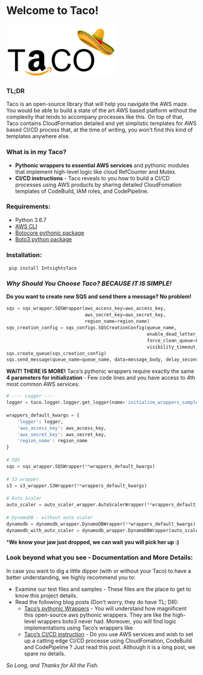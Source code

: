 # Welcome to Taco!
![Taco](https://github.com/Intsights/taco/raw/master/Taco-logo.png)
### TL;DR

Taco is an open-source library that will help you navigate the AWS maze. You would be able to build a state of the art AWS based platform without the complexity that tends to accompany processes like this. On top of that, Taco contains CloudFormation detailed and yet simplistic templates for AWS based CI/CD process that, at the time of writing, you won't find this kind of templates anywhere else.

### **What is in my Taco?**
*  **Pythonic wrappers to essential AWS services** and pythonic modules that implement high-level logic like cloud RefCounter and Mutex.
* **CI/CD instructions** - Taco reveals to you how to build a CI/CD processes using AWS products by sharing detailed CloudFomation templates of CodeBuild, IAM roles, and CodePipeline.

### Requirements:
-   Python 3.6.7
-   [AWS CLI](https://docs.aws.amazon.com/cli/latest/userguide/cli-chap-install.html)
-   [Botocore pythonic package](https://pypi.org/project/botocore/)
-   [Boto3 python package](https://pypi.org/project/boto3/)

### Installation:
```
 pip install IntsightsTaco
 ```

### *Why Should You Choose Taco? BECAUSE IT IS SIMPLE!*
**Do you want to create new SQS and send there a message? No problem!**

```python
sqs = sqs_wrapper.SQSWrapper(aws_access_key=aws_access_key,
                             aws_secret_key=aws_secret_key,
                             region_name=region_name)
sqs_creation_config = sqs_configs.SQSCreationConfig(queue_name,
                                                    enable_dead_letter_queue=True,
                                                    force_clean_queue=False,
                                                    visibility_timeout_seconds=60)
sqs.create_queue(sqs_creation_config)
sqs.send_message(queue_name=queue_name, data=message_body, delay_seconds=delay_seconds)
```
**WAIT! THERE IS MORE!**
Taco’s pythonic wrappers require exactly the same **4 parameters for initialization** - Few code lines and you have access to 4th most common AWS services:
```python
# ---- Logger ----
logger = taco.logger.logger.get_logger(name='initialize_wrappers_samples')

wrappers_default_kwargs = {
    'logger': logger,
    'aws_access_key': aws_access_key,
    'aws_secret_key': aws_secret_key,
    'region_name': region_name
}

# SQS
sqs = sqs_wrapper.SQSWrapper(**wrappers_default_kwargs)

# S3 wrapper
s3 = s3_wrapper.S3Wrapper(**wrappers_default_kwargs)

# Auto Scaler
auto_scaler = auto_scaler_wrapper.AutoScalerWrapper(**wrappers_default_kwargs)

# DynamoDB - without auto scaler
dynamodb = dynamodb_wrapper.DynamoDBWrapper(**wrappers_default_kwargs)
dynamodb_with_auto_scaler = dynamodb_wrapper.DynamoDBWrapper(auto_scaler=auto_scaler, **wrappers_default_kwargs)
```

***We know your jaw just dropped, we can wait you will pick her up :)**


### Look beyond what you see - Documentation and More Details:

In case you want to dig a little dipper (with or without your Taco) to have a better understanding, we highly recommend you to:
* Examine our test files and samples - These files are the place to get to know this project details.
* Read the following blog posts (Don't worry, they do have TL; DR):
	* [Taco’s pythonic Wrappers](https://www.youtube.com/watch?v=EsYPry-9ukk) - You will understand how magnificent this open-source aws pythonic wrappers. They are like the high-level wrappers boto3 never had. Moreover, you will find logic implementations using Taco’s wrappers like
	* [Taco’s CI/CD instruction](https://www.youtube.com/watch?v=EsYPry-9ukk) - Do you use AWS services and wish to set up a catting edge CI/CD processe using CloudFomation, CodeBuild and CodePipeline ? Just read this post. Although it is a long post, we spare no details.



*So Long, and Thanks for All the Fish.*

